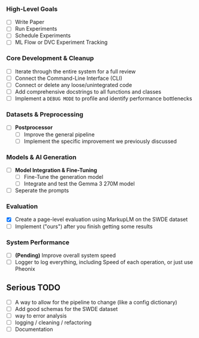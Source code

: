 ### **High-Level Goals**
- [ ] Write Paper
- [ ] Run Experiments
- [ ] Schedule Experiments
- [ ] ML Flow or DVC Experiment Tracking

### **Core Development & Cleanup**
- [ ] Iterate through the entire system for a full review
- [ ] Connect the Command-Line Interface (CLI)
- [ ] Connect or delete any loose/unintegrated code
- [ ] Add comprehensive docstrings to all functions and classes
- [ ] Implement a `DEBUG MODE` to profile and identify performance bottlenecks

### **Datasets & Preprocessing**
- [ ] **Postprocessor**
    - [ ] Improve the general pipeline
    - [ ] Implement the specific improvement we previously discussed

### **Models & AI Generation**
- [ ] **Model Integration & Fine-Tuning**
    - [ ] Fine-Tune the generation model
    - [ ] Integrate and test the Gemma 3 270M model
- [ ] Seperate the prompts

### **Evaluation**
- [X] Create a page-level evaluation using MarkupLM on the SWDE dataset
- [ ] Implement ("ours") after you finish getting some results

### **System Performance**
- [ ] **(Pending)** Improve overall system speed
- [ ] Logger to log everything, including Speed of each operation, or just use Pheonix

## **Serious TODO**
- [ ] A way to allow for the pipeline to change (like a config dictionary)
- [ ] Add good schemas for the SWDE dataset
- [ ] way to error analysis 
- [ ] logging / cleaning / refactoring
- [ ] Documentation 